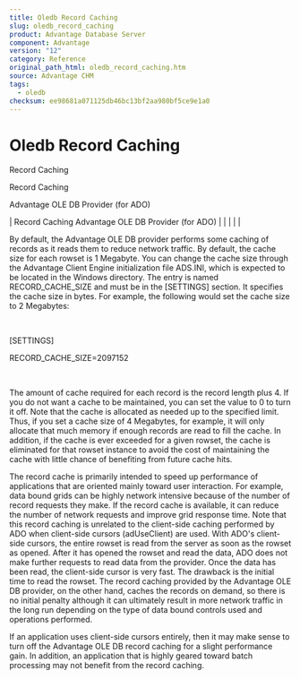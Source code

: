 ```yaml
---
title: Oledb Record Caching
slug: oledb_record_caching
product: Advantage Database Server
component: Advantage
version: "12"
category: Reference
original_path_html: oledb_record_caching.htm
source: Advantage CHM
tags:
  - oledb
checksum: ee98681a071125db46bc13bf2aa980bf5ce9e1a0
---
```


# Oledb Record Caching

Record Caching

Record Caching

Advantage OLE DB Provider (for ADO)

| Record Caching  Advantage OLE DB Provider (for ADO) |  |  |  |  |

By default, the Advantage OLE DB provider performs some caching of records as it reads them to reduce network traffic. By default, the cache size for each rowset is 1 Megabyte. You can change the cache size through the Advantage Client Engine initialization file ADS.INI, which is expected to be located in the Windows directory. The entry is named RECORD\_CACHE\_SIZE and must be in the [SETTINGS] section. It specifies the cache size in bytes. For example, the following would set the cache size to 2 Megabytes:

 

[SETTINGS]

RECORD\_CACHE\_SIZE=2097152

 

The amount of cache required for each record is the record length plus 4. If you do not want a cache to be maintained, you can set the value to 0 to turn it off. Note that the cache is allocated as needed up to the specified limit. Thus, if you set a cache size of 4 Megabytes, for example, it will only allocate that much memory if enough records are read to fill the cache. In addition, if the cache is ever exceeded for a given rowset, the cache is eliminated for that rowset instance to avoid the cost of maintaining the cache with little chance of benefiting from future cache hits.

The record cache is primarily intended to speed up performance of applications that are oriented mainly toward user interaction. For example, data bound grids can be highly network intensive because of the number of record requests they make. If the record cache is available, it can reduce the number of network requests and improve grid response time. Note that this record caching is unrelated to the client-side caching performed by ADO when client-side cursors (adUseClient) are used. With ADO's client-side cursors, the entire rowset is read from the server as soon as the rowset as opened. After it has opened the rowset and read the data, ADO does not make further requests to read data from the provider. Once the data has been read, the client-side cursor is very fast. The drawback is the initial time to read the rowset. The record caching provided by the Advantage OLE DB provider, on the other hand, caches the records on demand, so there is no initial penalty although it can ultimately result in more network traffic in the long run depending on the type of data bound controls used and operations performed.

If an application uses client-side cursors entirely, then it may make sense to turn off the Advantage OLE DB record caching for a slight performance gain. In addition, an application that is highly geared toward batch processing may not benefit from the record caching.
